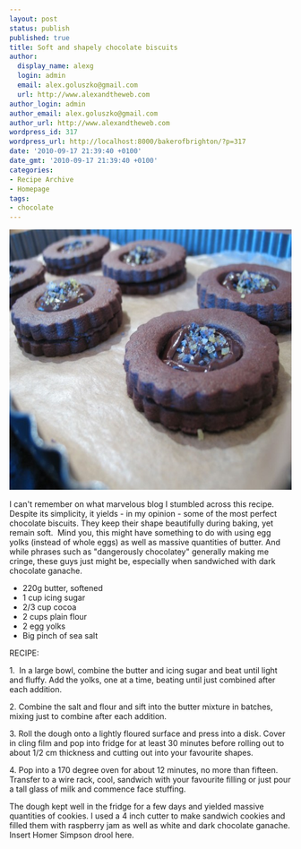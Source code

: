 ```yaml
---
layout: post
status: publish
published: true
title: Soft and shapely chocolate biscuits
author:
  display_name: alexg
  login: admin
  email: alex.goluszko@gmail.com
  url: http://www.alexandtheweb.com
author_login: admin
author_email: alex.goluszko@gmail.com
author_url: http://www.alexandtheweb.com
wordpress_id: 317
wordpress_url: http://localhost:8000/bakerofbrighton/?p=317
date: '2010-09-17 21:39:40 +0100'
date_gmt: '2010-09-17 21:39:40 +0100'
categories:
- Recipe Archive
- Homepage
tags:
- chocolate
---
```

<p><a href="/images/2010/09/IMG_3031-copy.jpg"><img class="alignnone size-medium wp-image-319" title="Chocolate sandwich biscuits" src="/images/2010/09/IMG_3031-copy-620x465.jpg" alt="Chocolate sandwich biscuits" width="620" height="465" /></a></p>
<p>I can't remember on what marvelous blog I stumbled across this recipe. Despite its simplicity, it yields - in my opinion - some of the most perfect chocolate biscuits. They keep their shape beautifully during baking, yet remain soft.  Mind you, this might have something to do with using egg yolks (instead of whole eggs) as well as massive quantities of butter. And while phrases such as "dangerously chocolatey" generally making me cringe, these guys just might be, especially when sandwiched with dark chocolate ganache.</p>
<ul>
<li>220g butter, softened</li>
<li>1 cup icing sugar</li>
<li>2/3 cup cocoa</li>
<li>2 cups plain flour</li>
<li>2 egg yolks</li>
<li>Big pinch of sea salt</li>
</ul>
<p>RECIPE:</p>
<p>1.  In a large bowl, combine the butter and icing sugar and beat until light and fluffy. Add the yolks, one at a time, beating until just combined after each addition.</p>
<p>2. Combine the salt and flour and sift into the butter mixture in batches, mixing just to combine after each addition.</p>
<p>3. Roll the dough onto a lightly floured surface and press into a disk. Cover in cling film and pop into fridge for at least 30 minutes before rolling out to about 1/2 cm thickness and cutting out into your favourite shapes.</p>
<p>4. Pop into a 170 degree oven for about 12 minutes, no more than fifteen. Transfer to a wire rack, cool, sandwich with your favourite filling or just pour a tall glass of milk and commence face stuffing.</p>
<p>The dough kept well in the fridge for a few days and yielded massive quantities of cookies. I used a 4 inch cutter to make sandwich cookies and filled them with raspberry jam as well as white and dark chocolate ganache. Insert Homer Simpson drool here.</p>

